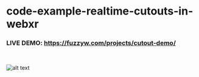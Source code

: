 # code-example-realtime-cutouts-in-webxr

### LIVE DEMO: https://fuzzyw.com/projects/cutout-demo/

<br />

![alt text]([https://github.com/[username]/[reponame]/blob/[branch]/image.jpg](https://github.com/FuzzyWobble/code-example-realtime-cutouts-in-webxr/blob/main/assets/screencapture/screen.jpg)https://github.com/FuzzyWobble/code-example-realtime-cutouts-in-webxr/blob/main/assets/screencapture/screen.jpg?raw=true)
 
